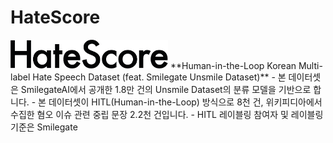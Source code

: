 # HateScore
<img src = "https://github.com/sgunderscore/hatescore-korean-hate-speech/blob/main/rsc/zoomed_HateScore_transparent.png" width="50%">
**Human-in-the-Loop Korean Multi-label Hate Speech Dataset (feat. Smilegate Unsmile Dataset)**  
- 본 데이터셋은 SmilegateAI에서 공개한 1.8만 건의 Unsmile Dataset의 분류 모델을 기반으로 합니다.
- 본 데이터셋이 HITL(Human-in-the-Loop) 방식으로 8천 건, 위키피디아에서 수집한 혐오 이슈 관련 중립 문장 2.2천 건입니다.
- HITL 레이블링 참여자 및 레이블링 기준은 Smilegate
